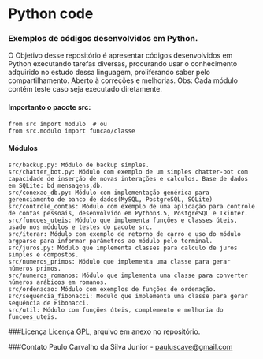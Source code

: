 # Python code
### Exemplos de códigos desenvolvidos em Python.

O Objetivo desse repositório é apresentar códigos desenvolvidos em Python executando tarefas diversas, procurando usar o conhecimento adquirido no estudo dessa linguagem, proliferando saber pelo compartilhamento. Aberto à correções e melhorias. Obs: Cada módulo contém teste caso seja executado diretamente.

#### Importanto o pacote src:
```
from src import modulo  # ou
from src.modulo import funcao/classe
```

#### Módulos
```
src/backup.py: Módulo de backup simples.
src/chatter_bot.py: Módulo com exemplo de um simples chatter-bot com capacidade de inserção de novas interações e calculos. Base de dados em SQLite: bd_mensagens.db.
src/conexao_db.py: Módulo com implementação genérica para gerenciamento de banco de dados(MySQL, PostgreSQL, SQLite)
src/controle_contas: Módulo com exemplo de uma aplicação para controle de contas pessoais, desenvolvido em Python3.5, PostgreSQL e Tkinter.
src/funcoes_uteis: Módulo que implementa funções e classes úteis, usado nos módulos e testes do pacote src.
src/iterar: Módulo com exemplo de retorno de carro e uso do módulo argparse para informar parâmetros ao módulo pelo terminal.
src/juros.py: Módulo que implementa classes para calculo de juros simples e compostos.
src/numeros_primos: Módulo que implementa uma classe para gerar números primos.
src/numeros_romanos: Módulo que implementa uma classe para converter números arábicos em romanos.
src/ordenacao: Módulo com exemplos de funções de ordenação.
src/sequencia_fibonacci: Módulo que implementa uma classe para gerar sequência de Fibonacci.
src/util: Módulo com funções úteis, complemento e melhoria do funcoes_uteis.
```

###Licença
[Licença GPL](https://github.com/paulocsilvajr/python-code/blob/master/license_gpl.txt), arquivo em anexo no repositório.

###Contato
Paulo Carvalho da Silva Junior - pauluscave@gmail.com
